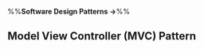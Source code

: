 <link rel="stylesheet" href="{{baseUrl}}/css/textbook.css">

<div class="website-content">

%%**Software Design Patterns →**%%

## Model View Controller (MVC) Pattern

<div id="main">

<include src="what/embed.md" />

</div>

</div>
